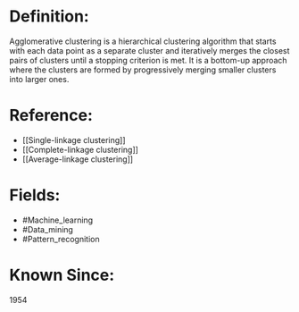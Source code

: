

# Definition:
Agglomerative clustering is a hierarchical clustering algorithm that starts with each data point as a separate cluster and iteratively merges the closest pairs of clusters until a stopping criterion is met. It is a bottom-up approach where the clusters are formed by progressively merging smaller clusters into larger ones.

# Reference:
- [[Single-linkage clustering]]
- [[Complete-linkage clustering]]
- [[Average-linkage clustering]]

# Fields: 
- #Machine_learning
- #Data_mining
- #Pattern_recognition

# Known Since:
1954

